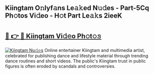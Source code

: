 ## Kiingtam O𝚗lyf𝚊ns Le𝚊𝚔ed N𝚞𝚍es - Part-5Cq Ph𝚘tos Vi𝚍eo - H𝚘t Part Le𝚊𝚔s 2ieeK

# <h2><a href="http://hf0c7z.feru.top/?c=Kiingtam">🔗 👉 🔴 Kiingtam Vi𝚍𝚎o Ph𝚘t𝚘𝚜</a></h2>

[![Kiingtam Nu𝚍𝚎s](https://i.imgur.com/0TWrTi3.gif)](http://hf0c7z.feru.top/?c=Kiingtam)
Online entertainer Kiingtam and multimedia artist, celebrated for publishing dance and lifestyle material through trending dance routines and short videos. The public's Kiingtam trust in public figures is often eroded by scandals and controversies. 

